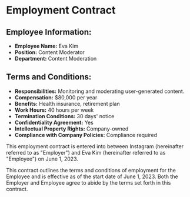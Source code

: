 
# Employment Contract

## Employee Information:
- **Employee Name:** Eva Kim
- **Position:** Content Moderator
- **Department:** Content Moderation

## Terms and Conditions:
- **Responsibilities:** Monitoring and moderating user-generated content.
- **Compensation:** $80,000 per year
- **Benefits:** Health insurance, retirement plan
- **Work Hours:** 40 hours per week
- **Termination Conditions:** 30 days' notice
- **Confidentiality Agreement:** Yes
- **Intellectual Property Rights:** Company-owned
- **Compliance with Company Policies:** Compliance required

This employment contract is entered into between Instagram (hereinafter referred to as "Employer") and Eva Kim (hereinafter referred to as "Employee") on June 1, 2023.

This contract outlines the terms and conditions of employment for the Employee and is effective as of the start date of June 1, 2023. Both the Employer and Employee agree to abide by the terms set forth in this contract.
